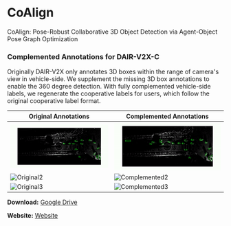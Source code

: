# CoAlign
CoAlign: Pose-Robust Collaborative 3D Object Detection via Agent-Object Pose Graph Optimization

### Complemented Annotations for DAIR-V2X-C
Originally DAIR-V2X only annotates 3D boxes within the range of camera's view in vehicle-side. We supplement the missing 3D box annotations to enable the 360 degree detection. With fully complemented vehicle-side labels, we regenerate the cooperative labels for users, which follow the original cooperative label format.

Original Annotations | Complemented Annotations 
---|---
![Original1](img/dair-v2x_compare_gif/before1.gif) | ![Complemented1](img/dair-v2x_compare_gif/after1.gif)
![Original2](img/dair-v2x_compare_gif/before2.gif) | ![Complemented2](img/dair-v2x_compare_gif/after2.gif)
![Original3](img/dair-v2x_compare_gif/before3.gif) | ![Complemented3](img/dair-v2x_compare_gif/after3.gif)


**Download:** [Google Drive](https://drive.google.com/file/d/13g3APNeHBVjPcF-nTuUoNOSGyTzdfnUK/view?usp=sharing)

**Website:** [Website](https://siheng-chen.github.io/dataset/dair-v2x-c-complemented/)
